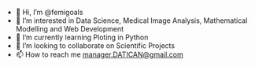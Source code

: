 - 👋 Hi, I’m @femigoals
- 👀 I’m interested in Data Science, Medical Image Analysis, Mathematical Modelling and Web Development
- 🌱 I’m currently learning Ploting in Python
- 💞️ I’m looking to collaborate on Scientific Projects
- 📫 How to reach me manager.DATICAN@gmail.com

<!---
femigoals/femigoals is a ✨ special ✨ repository because its `README.md` (this file) appears on your GitHub profile.
You can click the Preview link to take a look at your changes.
--->
